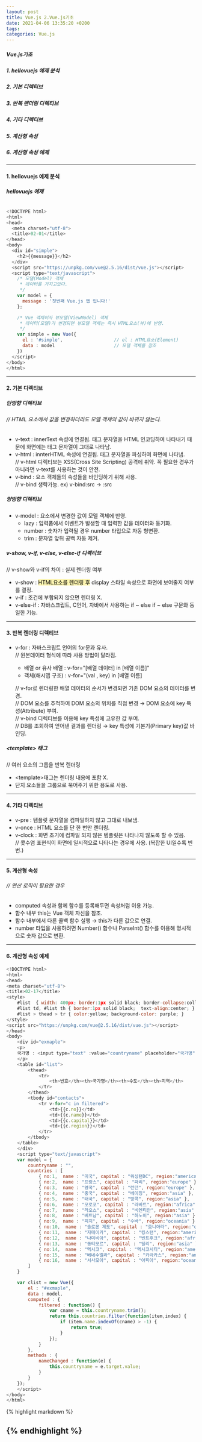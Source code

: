 ```yaml
---
layout: post
title: Vue.js 2.Vue.js기초
date: 2021-04-06 13:35:20 +0200
tags:
categories: Vue.js
---
```


##### Vue.js기초

##### 1. hellovuejs 예제 분석

##### 2. 기본 디렉티브

##### 3. 반복 렌더링 디렉티브

##### 4. 기타 디렉티브

##### 5. 계산형 속성

##### 6. 계산형 속성 예제

---

#### 1. hellovuejs 예제 분석

##### hellovuejs 예제

```javascript

<!DOCTYPE html>
<html>
<head>
  <meta charset="utf-8">
  <title>02-01</title>
</head>
<body>
  <div id="simple">
    <h2>{{message}}</h2>
  </div>
  <script src="https://unpkg.com/vue@2.5.16/dist/vue.js"></script>
  <script type="text/javascript">
    /* 모델(Model) 객체
     * 데이터를 가지고있다.
     */
    var model = {
      message : '첫번째 Vue.js 앱 입니다!'
    };

    /* Vue 객체이자 뷰모델(ViewModel) 객체
     * 데이터(모델)가 변경되면 뷰모델 객체는 즉시 HTML요소(뷰)에 반영.
     */
    var simple = new Vue({
      el : '#simple',                   // el : HTML요소(Element)
      data : model                      // 모델 객체를 참조
    })
  </script>
</body>
</html>

```

---

#### 2. 기본 디렉티브
##### 단방향 디렉티브
###### // HTML 요소에서 값을 변경하더라도 모델 객체의 값이 바뀌지 않는다.

- v-text : innerText 속성에 연결됨. 태그 문자열을 HTML 인코딩하여 나타내기 때문에 화면에는 태그 문자열이 그대로 나타남.
- v-html : innterHTML 속성에 연결됨. 태그 문자열을 파싱하여 화면에 나타냄.  
// v-html 디렉티브는 XSS(Cross Site Scripting) 공격에 취약. 꼭 필요한 경우가 아니라면 v-text를 사용하는 것이 안전.
- v-bind : 요소 객체들의 속성들을 바인딩하기 위해 사용.  
// v-bind 생략가능. ex) v-bind:src → :src  



##### 양방향 디렉티브
- v-model : 요소에서 변경한 값이 모델 객체에 반영.
    + lazy : 입력폼에서 이벤트가 발생할 때 입력한 값을 데이터와 동기화.
    + number : 숫자가 입력될 경우 number 타입으로 자동 형변환.
    + trim : 문자열 앞뒤 공백 자동 제거.



##### v-show, v-if, v-else, v-else-if 디렉티브
// v-show와 v-if의 차이 : 실제 렌더링 여부
- v-show : <mark style='background-color: #fff5b1'> HTML요소를 렌더링 후</mark> display 스타일 속성으로 화면에 보여줄지 여부를 결정.
- v-if : 조건에 부합되지 않으면 렌더링 X.
- v-else-if : 자바스크립트, C언어, 자바에서 사용하는 if ~ else  if ~ else 구문와 동일한 기능.

---

#### 3. 반복 렌더링 디렉티브
- v-for : 자바스크립트 언어의 for문과 유사.  
    // 원본데이터 형식에 따라 사용 방법이 달라짐.
    - 배열 or 유사 배열 : v-for="[배열 데이터] in [배열 이름]"
    - 객체(해시맵 구조) : v-for="(val , key) in [배열 이름]

    // v-for로 렌더링한 배열 데이터의 순서가 변경되면 기존 DOM 요소의 데이터를 변경.  
    // DOM 요소를 추척하여 DOM 요소의 위치를 직접 변경 → DOM 요소에 key 특성(Attribute) 부여.  
    // v-bind 디렉티브를 이용해 key 특성에 고유한 값 부여.  
    // DB를 조회하여 얻어낸 결과를 렌더링 → key 특성에 기본기(Primary key)값 바인딩.  


##### \<template> 태그
// 여러 요소의 그룹을 반복 렌더링
- \<template>태그는 렌더링 내용에 포함 X.
- 단지 요소들을 그룹으로 묶어주기 위한 용도로 사용.

---

#### 4. 기타 디렉티브
- v-pre : 템플릿 문자열을 컴파일하지 않고 그대로 내보냄.
- v-once : HTML 요소를 단 한 번만 렌더링.
- v-clock : 화면 초기에 컴파일 되지 않은 템플릿은 나타나지 않도록 할 수 있음.  
// 콧수염 표현식이 화면에 일시적으로 나타나는 경우에 사용. (복잡한 UI일수록 빈번.)

---

#### 5. 계산형 속성
###### // 연산 로직이 필요한 경우
- computed 속성과 함께 함수를 등록해두면 속성처럼 이용 가능.
- 함수 내부 this는 Vue 객체 자신을 참조.
- 함수 내부에서 다른 콜백 함수 실행 → this가 다른 값으로 연결.
- number 타입을 사용하려면 Number() 함수나 ParseInt() 함수를 이용해 명시적으로 숫자 값으로 변환.

---

#### 6. 계산형 속성 예제
~~~ javascript
<!DOCTYPE html>
<html>
<head>
<meta charset="utf-8">
<title>02-17</title>
<style>
    #list  { width: 400px; border:1px solid black; border-collapse:collapse; }
    #list td, #list th { border:1px solid black;  text-align:center; }
    #list > thead > tr { color:yellow; background-color: purple; }
</style>
<script src="https://unpkg.com/vue@2.5.16/dist/vue.js"></script>
</head>
<body>
    <div id="exmaple">
    <p>
    국가명 : <input type="text" :value="countryname" placeholder="국가명" @input="nameChanged" />
    </p>
	<table id="list">
		<thead>
			<tr>
                <th>번호</th><th>국가명</th><th>수도</th><th>지역</th>
            </tr>
		</thead>
		<tbody id="contacts">
            <tr v-for="c in filtered">
                <td>{{c.no}}</td>
                <td>{{c.name}}</td>
                <td>{{c.capital}}</td>
                <td>{{c.region}}</td>
            </tr>
		</tbody>
	</table>
    </div>
    <script type="text/javascript">
	var model = {
        countryname : "",
        countries : [
            { no:1,  name : "미국", capital : "워싱턴DC", region:"america" },
            { no:2,  name : "프랑스", capital : "파리", region:"europe" },
            { no:3,  name : "영국", capital : "런던", region:"europe" },
            { no:4,  name : "중국", capital : "베이징", region:"asia" },
            { no:5,  name : "태국", capital : "방콕", region:"asia" },
            { no:6,  name : "모로코", capital : "라바트", region:"africa" },
            { no:7,  name : "라오스", capital : "비엔티안", region:"asia" },
            { no:8,  name : "베트남", capital : "하노이", region:"asia" },
            { no:9,  name : "피지", capital : "수바", region:"oceania" },
            { no:10,  name : "솔로몬 제도", capital : "호니아라", region:"oceania" },
            { no:11,  name : "자메이카", capital : "킹스턴", region:"america" },
            { no:12,  name : "나미비아", capital : "빈트후크", region:"africa" },
            { no:13,  name : "동티모르", capital : "딜리", region:"asia" },
            { no:14,  name : "멕시코", capital : "멕시코시티", region:"america" },
            { no:15,  name : "베네수엘라", capital : "카라카스", region:"america" },
            { no:16,  name : "서사모아", capital : "아피아", region:"oceania" }
   	    ]
    }

    var clist = new Vue({
        el : "#exmaple",
        data : model,
        computed : {
            filtered : function() {
                var cname = this.countryname.trim();
                return this.countries.filter(function(item,index) {
                    if (item.name.indexOf(cname) > -1) {
                        return true;
                    }
                });
            }
        },
        methods : {
            nameChanged : function(e) {
                this.countryname = e.target.value;
            }
        }
    });
    </script>
</body>
</html>
~~~

{% highlight markdown %}

{% endhighlight %}
---
